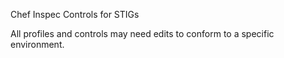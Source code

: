 Chef Inspec Controls for STIGs

All profiles and controls may need edits to conform to a specific environment.
